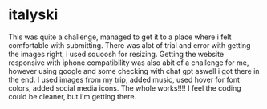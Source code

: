 # italyski
This was quite a challenge, managed to get it to a place where i felt comfortable with submitting. There was alot of trial and error with getting the images right, i used squoosh for resizing. Getting the website responsive with iphone compatibility was also abit of a challenge for me, however using google and some checking with chat gpt aswell i got there in the end. I used images from my trip, added music, used hover for font colors, added social media icons. The whole works!!!! I feel the coding could be cleaner, but i'm getting there.
